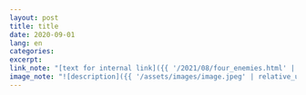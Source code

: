 ```yaml
---
layout: post
title: title
date: 2020-09-01
lang: en
categories:
excerpt:
link_note: "[text for internal link]({{ '/2021/08/four_enemies.html' | relative_url }})"
image_note: "![description]({{ '/assets/images/image.jpeg' | relative_url }})"
---
```



